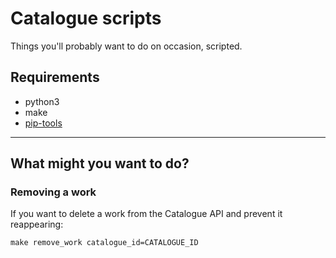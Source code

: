 # Catalogue scripts
Things you'll probably want to do on occasion, scripted.

## Requirements
- python3
- make
- [pip-tools](https://github.com/jazzband/pip-tools)

---

## What might you want to do?

### Removing a work
If you want to delete a work from the Catalogue API and prevent it reappearing:
    
    make remove_work catalogue_id=CATALOGUE_ID
